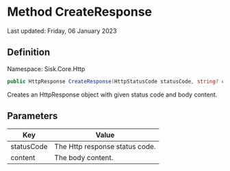# Method CreateResponse
Last updated: Friday, 06 January 2023

## Definition
Namespace: Sisk.Core.Http

```csharp
public HttpResponse CreateResponse(HttpStatusCode statusCode, string? content)
```

Creates an HttpResponse object with given status code and body content.

## Parameters

| Key | Value |
| --- | --- |
| statusCode | The Http response status code. | 
| content | The body content. | 

